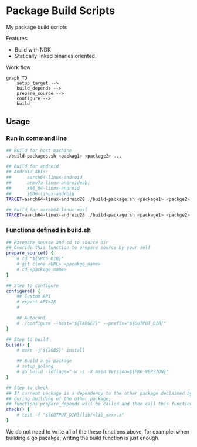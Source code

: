 # Package Build Scripts

My package build scripts

Features:

- Build with NDK
- Statically linked binaries oriented.

Work flow

```mermaid
graph TD
    setup_target -->
    build_depends -->
    prepare_source -->
    configure -->
    build
```

## Usage

### Run in command line

```sh
## Build for host machine
./build-packages.sh <packag1> <package2> ...

## Build for android
## Android ABIs:
##      aarch64-linux-android
##      armv7a-linux-androideabi
##      x86_64-linux-android
##      i686-linux-android
TARGET=aarch64-linux-android28 ./build-package.sh <package1> <packge2> ...

## Build for aarch64-linux-musl
TARGET=aarch64-linux-android28 ./build-package.sh <package1> <packge2> ...

```

### Functions defined in build.sh

```sh
## Parepare source and cd to source dir
## Overide this function to prepare source by your self
prepare_source() {
    # cd "${SRCS_DIR}"
    # git clone <URL> <pacakge_name>
    # cd <package_name>
}
```

```sh
## Step to configure
configure() {
    ## Custom API
    # export API=28
    #

    ## Autoconf
    # ./configure --host="${TARGET}" --prefix="${OUTPUT_DIR}"
}
```

```sh
## Step to build
build() {
    # make -j"${JOBS}" install

    ## Build a go package
    # setup_golang
    # go build -ldflags="-w -s -X main.Version=${PKG_VERSION}"
}
```

```sh
## Step to check
## If current package is a dependency to the other package declaimed by function 'depends',
## during building of the other package,
## functions prepare_depends will be called and then call this function to check if it is built.
check() {
    # test -f "${OUTPUT_DIR}/lib/<lib_xxx>.a"
}
```

We do not need to write all of the these functions above, for example: when building a go pacakge, writing the build function is just enough.
